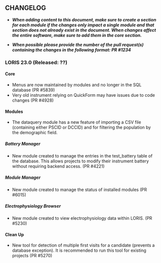 ## CHANGELOG

- ***When adding content to this document, make sure to create a section for each module 
if the changes only impact a single module and that section does not already exist in
the document. When changes affect the entire software, make sure to add them in the 
core section.***

- ***When possible please provide the number of the pull request(s) containing the 
changes in the following format: PR #1234***

### LORIS 23.0 (Released: ??)


#### Core
- Menus are now maintained by modules and no longer in the SQL database (PR #5839)
- Very old instrument relying on QuickForm may have issues due to code changes (PR #4928)

#### Modules 
- The dataquery module has a new feature of importing a CSV file (containing either PSCID or DCCID) and for filtering the population by the demographic field.

##### Battery Manager
 - New module created to manage the entries in the test_battery table of the database.
 This allows projects to modify their instrument battery without requiring backend access.
 (PR #4221)

##### Module Manager
 - New module created to manage the status of installed modules (PR #6015)

##### Electrophysiology Browser
 - New module created to view electrophysiology data within LORIS. (PR #5230)


#### Clean Up
- New tool for detection of multiple first visits for a candidate (prevents a database
 exception). It is recommended to run this tool for existing projects (PR #5270)
